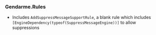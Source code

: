### Gendarme.Rules

* Includes `AddSuppressMessageSupportRule`, a blank rule which includes
`[EngineDependency(typeof(SuppressMessageEngine))]` to allow suppressions
